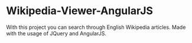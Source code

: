 # Wikipedia-Viewer-AngularJS
With this project you can search through English Wikipedia articles. Made with the usage of JQuery and AngularJS.
